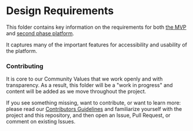 # Design Requirements 

This folder contains key information on the requirements for both [the MVP](https://github.com/alan-turing-institute/AutisticaCitizenScience/blob/master/platform-designs/platform-requirements/mvp-requirements-list.md) and [second phase platform](https://github.com/alan-turing-institute/AutisticaCitizenScience/blob/master/platform-designs/platform-requirements/requirements-list.md).

It captures many of the important features for accessibility and usability of the platform. 

### Contributing

It is core to our Community Values that we work openly and with transparency. As a result, this folder will be a "work in progress" and content will be added as we move throughout the project.

If you see something missing, want to contribute, or want to learn more: please read our [Contributors Guidelines](https://github.com/alan-turing-institute/AutisticaCitizenScience/blob/master/.github/CONTRIBUTING.md) and familiarize yourself with the project and this repository, and then open an Issue, Pull Request, or comment on existing Issues. 
